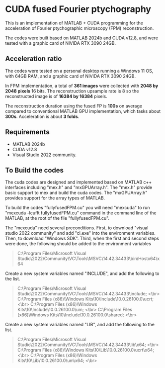 # CUDA fused Fourier ptychography

This is an implementation of MATLAB + CUDA programming for the acceleration of Fourier ptychographic microscopy (FPM) reconstruction.

The codes were built based on MATLAB 2024b and CUDA v12.8, and were tested with a graphic card of NIVIDA RTX 3090 24GB.

## Acceleration ratio

The codes were tested on a personal desktop running a Windows 11 OS, with 64GB RAM, and a graphic card of NIVIDA RTX 3090 24GB.

In FPM implementation, a total of **361 images** were collected with **2048 by 2048 pixels** 16 bits. The reconstruction upsample rate is 8 so the reconstructed image is of **16384 by 16384** pixels.

The reconstruction duration using the fused FP is **100s** on average compared to conventional MATLAB GPU implementation, which tasks about **300s**. Acceleration is about **3 folds**.

## Requirements

* MATLAB 2024b
* CUDA v12.8
* Visual Studio 2022 community.

## To Build the codes

The cuda codes are designed and implemented based on MATLAB c++ interfaces including "mex.h" and "mxGPUArray.h". The "mex.h" provide basic support to mex and build the cuda codes. The "mxGPUArray.h" provides support for the array types of MATLAB.

To build the codes "fullyfusedFPM.cu" you will need  "mexcuda" to run "mexcuda -lcufft fullyfusedFPM.cu" command in the command line of the MATLAB, at the root of the file "fullyfusedFPM.cu".

The "mexcuda" need several preconditions.
First, to download "visual studio 2022 community" and add "cl.exe" into the environment variables.
Then, to download "Windows SDK".
Third, when the first and second steps were done, the following should be added to the environment variables

> C:\Program Files\Microsoft Visual Studio\2022\Community\VC\Tools\MSVC\14.42.34433\bin\Hostx64\x64

Create a new system variables named "INCLUDE", and add the following to the list.

> C:\Program Files\Microsoft Visual Studio\2022\Community\VC\Tools\MSVC\14.42.34433\include; <\br>
> C:\Program Files (x86)\Windows Kits\10\Include\10.0.26100.0\ucrt; <\br>
> C:\Program Files (x86)\Windows Kits\10\Include\10.0.26100.0\um; <\br>
> C:\Program Files (x86)\Windows Kits\10\Include\10.0.26100.0\shared; <\br>

Create a new system variables named "LIB", and add the following to the list.

> C:\Program Files\Microsoft Visual Studio\2022\Community\VC\Tools\MSVC\14.42.34433\lib\x64; <\br>
> C:\Program Files (x86)\Windows Kits\10\Lib\10.0.26100.0\ucrt\x64; <\br>
> C:\Program Files (x86)\Windows Kits\10\Lib\10.0.26100.0\um\x64; <\br>
> 
